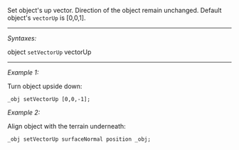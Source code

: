 Set object's up vector. Direction of the object remain unchanged. Default object's `vectorUp` is [0,0,1].


---
*Syntaxes:*

object `setVectorUp` vectorUp

---
*Example 1:*

Turn object upside down:

```sqf
_obj setVectorUp [0,0,-1];
```

*Example 2:*

Align object with the terrain underneath:

```sqf
_obj setVectorUp surfaceNormal position _obj;
```